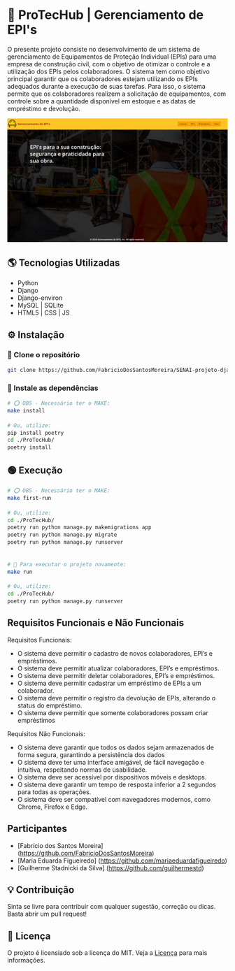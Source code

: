 # 🚧 ProTecHub | Gerenciamento de EPI's
 
O presente projeto consiste no desenvolvimento de um sistema de gerenciamento de Equipamentos de Proteção Individual (EPIs) para uma empresa de construção civil, com o objetivo de otimizar o controle e a utilização dos EPIs pelos colaboradores. O sistema tem como objetivo principal garantir que os colaboradores estejam utilizando os EPIs adequados durante a execução de suas tarefas. Para isso, o sistema permite que os colaboradores realizem a solicitação de equipamentos, com controle sobre a quantidade disponível em estoque e as datas de empréstimo e devolução.

![Página Inicial](./docs/home.png)


## 🌎 Tecnologias Utilizadas

- Python
- Django
- Django-environ
- MySQL | SQLite
- HTML5 | CSS | JS


## ⚙ Instalação

### 🔹 Clone o repositório
```bash
git clone https://github.com/FabricioDosSantosMoreira/SENAI-projeto-django.git
```

### 🔹 Instale as dependências

```bash
# ⭕ OBS - Necessário ter o MAKE:
make install

# Ou, utilize:
pip install poetry
cd ./ProTecHub/
poetry install
```


## 🟢 Execução
```bash
# ⭕ OBS - Necessário ter o MAKE:
make first-run

# Ou, utilize:
cd ./ProTecHub/
poetry run python manage.py makemigrations app
poetry run python manage.py migrate
poetry run python manage.py runserver


# 🔄 Para executar o projeto novamente:
make run

# Ou, utilize:
cd ./ProTecHub/
poetry run python manage.py runserver
```


## Requisitos Funcionais e Não Funcionais

Requisitos Funcionais:
- O sistema deve permitir o cadastro de novos colaboradores, EPI’s e empréstimos.
- O sistema deve permitir atualizar colaboradores, EPI’s e empréstimos.
- O sistema deve permitir deletar colaboradores, EPI’s e empréstimos.
- O sistema deve permitir cadastrar um empréstimo de EPIs a um colaborador.
- O sistema deve permitir o registro da devolução de EPIs, alterando o status do empréstimo.
- O sistema deve permitir que somente colaboradores possam criar empréstimos

Requisitos Não Funcionais:
- O sistema deve garantir que todos os dados sejam armazenados de forma segura, garantindo a persistência dos dados
- O sistema deve ter uma interface amigável, de fácil navegação e intuitiva, respeitando normas de usabilidade.
- O sistema deve ser acessível por dispositivos móveis e desktops.
- O sistema deve garantir um tempo de resposta inferior a 2 segundos para todas as operações.
- O sistema deve ser compatível com navegadores modernos, como Chrome, Firefox e Edge.


## Participantes

- [Fabrício dos Santos Moreira]  (https://github.com/FabricioDosSantosMoreira)
- [Maria Eduarda Figueiredo]     (https://github.com/mariaeduardafigueiredo)
- [Guilherme Stadnicki da Silva] (https://github.com/guilhermestd)


## 💡 Contribuição

Sinta se livre para contribuir com qualquer sugestão, correção ou dicas. Basta abrir um pull request!


## 📃 Licença

O projeto é licensiado sob a licença do MIT. Veja a [Licença](LICENSE/) para mais informações.
